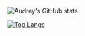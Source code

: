 ![Audrey's GitHub stats](https://github-readme-stats.vercel.app/api?username=audreyfabiola&theme=rose_pine&show_icons=true)

[![Top Langs](https://github-readme-stats.vercel.app/api/top-langs/?username=audreyfabiola&theme=rose_pine)](https://github.com/anuraghazra/github-readme-stats)
